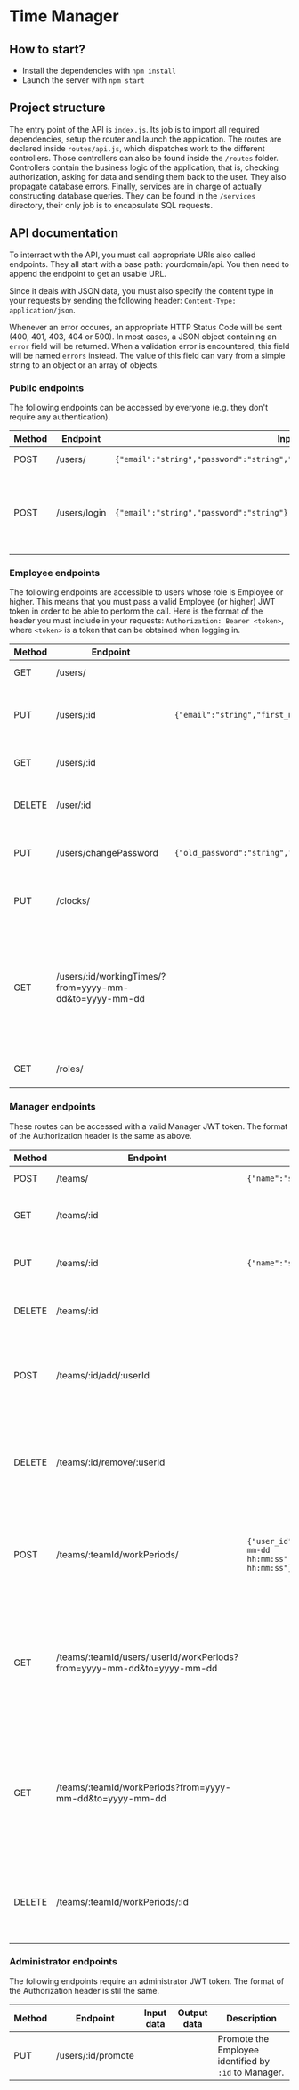 # Time Manager

## How to start?

- Install the dependencies with `npm install`
- Launch the server with `npm start`

## Project structure
The entry point of the API is `index.js`. Its job is to import all required dependencies, setup the router and launch the application. The routes are declared inside `routes/api.js`, which dispatches work to the different controllers. Those controllers can also be found inside the `/routes` folder. Controllers contain the business logic of the application, that is, checking authorization, asking for data and sending them back to the user. They also propagate database errors. Finally, services are in charge of actually constructing database queries. They can be found in the `/services` directory, their only job is to encapsulate SQL requests.

## API documentation

To interract with the API, you must call appropriate URls also called endpoints. They all start with a base path: yourdomain/api. You then need to append the endpoint to get an usable URL.

Since it deals with JSON data, you must also specify the content type in your requests by sending the following header: `Content-Type: application/json`.

Whenever an error occures, an appropriate HTTP Status Code will be sent (400, 401, 403, 404 or 500). In most cases, a JSON object containing an `error` field will be returned. When a validation error is encountered, this field will be named `errors` instead. The value of this field can vary from a simple string to an object or an array of objects.

### Public endpoints

The following endpoints can be accessed by everyone (e.g. they don't require any authentication).

| Method | Endpoint | Input data | Output data | Description |
|--------|----------|------------|-------------|-------------|
| POST | /users/ | `{"email":"string","password":"string","first_name":"string","last_name":"string"}` | `{"id":"int","email":"string","first_name":"string","last_name":"string","role_id":"int","role_label":"string","teams":[]}` | Sign up as a new user. |
| POST | /users/login | `{"email":"string","password":"string"}` | `{"id":"int","email":"string","first_name":"string","last_name":"string","role_id":"int","role_label":"string","token":"string","teams":[{"id":"int","name":"string","manager_id":"string","manager_first_name":"string","manager_last_name":"string"},...],"clocked_in":"bool"}` | Log in to the API. The JWT token is contained in the `token` field. |

### Employee endpoints

The following endpoints are accessible to users whose role is Employee or higher. This means that you must pass a valid Employee (or higher) JWT token in order to be able to perform the call.
Here is the format of the header you must include in your requests: `Authorization: Bearer <token>`, where `<token>` is a token that can be obtained when logging in.

| Method | Endpoint | Input data | Output data | Description |
|--------|----------|------------|-------------|-------------|
| GET | /users/ | | `[{"id":"int","email":"string","first_name":"string","last_name":"string","role_id":"int","role_label":"string","clocked_in":"bool"},...]' | Get all users. |
| PUT | /users/:id | `{"email":"string","first_name":"string","last_name":"string"}` | | Update informations of the user referenced by `:id`. |
| GET | /users/:id | | `{"id":"int","email":"string","first_name":"string","last_name":"string","role_id":"int","role_label":"string","teams":[{"id":"int","name":"string","manager_id":"string","manager_first_name":"string","manager_last_name":"string"},...],"clocked_in":"bool"}` | Get the user referenced by `:id`. |
| DELETE | /user/:id | | | Delete the user identified by `:id`. |
| PUT | /users/changePassword | `{"old_password":"string","password":"string"}` | | Change the password of the current user. |
| PUT | /clocks/ | | `{"user_id":"int","user_id":"int","arrival":"timestamp","departure":"timestamp"}` | Clocks in or out for the current user. |
| GET | /users/:id/workingTimes/?from=yyyy-mm-dd&to=yyyy-mm-dd | | `[{"id":"int","user_id":"int","arrival":"string","departure":"string or null"},...]` | Get the working times of the user referenced by :id that are comprized between the from and to dates. |
| GET | /roles/ | | `[{"id":"int","label":"string"},...]` | Get all the available roles. |

### Manager endpoints

These routes can be accessed with a valid Manager JWT token. The format of the Authorization header is the same as above.

| Method | Endpoint | Input data | Output data | Description |
|--------|----------|------------|-------------|-------------|
| POST | /teams/ | `{"name":"string"}` | `{"id":"int","name":"string","manager_id":"int"}` | Create a new team. |
| GET | /teams/:id | | `{"id":"int","name":"string","manager_id":"int","manager_first_name":"string","manager_last_name":"string","members":[{"id":"int","first_name":"string","last_name":"string","role_id":"int","role_label":"string"},...]}` | Get the team identified by `:id`. |
| PUT | /teams/:id | `{"name":"string"}` | `{"id":"int","name":"string","manager_id":"int","manager_first_name":"string","manager_last_name":"string"}` | Update the team identified by `:id`. |
| DELETE | /teams/:id | | | Delete the team identified by `:id`. |
| POST | /teams/:id/add/:userId | | | Add the user referenced by `:userId` to the team identified by `:id`. |
| DELETE | /teams/:id/remove/:userId | | | Remove the user referenced by `:uierId` from the team identified by `:id`. |
| POST | /teams/:teamId/workPeriods/ | `{"user_id":"int","arrival":"yyyy-mm-dd hh:mm:ss","departure":"yyyy-mm-dd hh:mm:ss"}` | `{"team_id":"int","id":"int","user_id":"int","arrival":"yyyy-mm-dd hh:mm::ss","departure":"yyyy-mm-dd hh:mm:ss"}` | Create a new work period for a given member of the team identified by `:teamId`. |
| GET | /teams/:teamId/users/:userId/workPeriods?from=yyyy-mm-dd&to=yyyy-mm-dd | | `[{"team_id":"int","id":"int","user_id":"int","arrival":"yyyy-mm-dd hh:mm:ss","departure":"yyyy-mm-dd hh:mm:ss"},...]` | Get the work periods that corresponds to the user identified by `:userId` inside the team referenced by `:teamId`. |
| GET | /teams/:teamId/workPeriods?from=yyyy-mm-dd&to=yyyy-mm-dd | | `[{"team_id":"int","id":"int","user_id":"int","arrival":"yyyy-mm-dd hh:mm:ss","departure":"yyyy-mm-dd hh:mm:ss"},...]` | Get the work periods for all users of the team referenced by `:teamId` that are comprized between `from` and `to` dates. |
| DELETE | /teams/:teamId/workPeriods/:id | | | Delete the work period identified by `:id` inside the team referenced by `:teamId`. |

### Administrator endpoints

The following endpoints require an administrator JWT token. The format of the Authorization header is stil the same.

| Method | Endpoint | Input data | Output data | Description |
|--------|----------|------------|-------------|-------------|
| PUT | /users/:id/promote | | | Promote the Employee identified by `:id` to Manager. |
